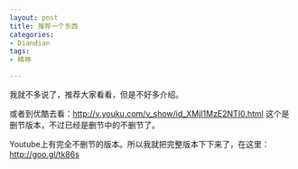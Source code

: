 ```yaml
---
layout: post
title: 推荐一个东西
categories:
- Diandian
tags:
- 精神

---
```

<p>我就不多说了，推荐大家看看，但是不好多介绍。</p>
<p>或者到优酷去看：<a href="http://v.youku.com/v_show/id_XMjI1MzE2NTI0.html" target="_blank">http://v.youku.com/v_show/id_XMjI1MzE2NTI0.html</a>&nbsp;这个是删节版本，不过已经是删节中的不删节了。</p>
<p>Youtube上有完全不删节的版本。所以我就把完整版本下下来了，在这里：<a href="http://goo.gl/tk86s" target="_blank">http://goo.gl/tk86s</a></p>
<p></p>